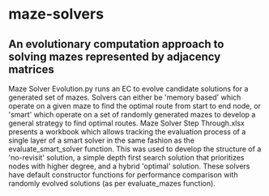 # maze-solvers
## An evolutionary computation approach to solving mazes represented by adjacency matrices
Maze Solver Evolution.py runs an EC to evolve candidate solutions for a generated set of mazes. Solvers can either be 'memory based' which operate on a given maze to find the optimal route from start to end node, or 'smart' which operate on a set of randomly generated mazes to develop a general strategy to find optimal routes.
Maze Solver Step Through.xlsx presents a workbook which allows tracking the evaluation process of a single layer of a smart solver in the same fashion as the evaluate_smart_solver function. This was used to develop the structure of a 'no-revisit' solution, a simple depth first search solution that prioritizes nodes with higher degree, and a hybrid 'optimal' solution. These solvers have default constructor functions for performance comparison with randomly evolved solutions (as per evaluate_mazes function).
